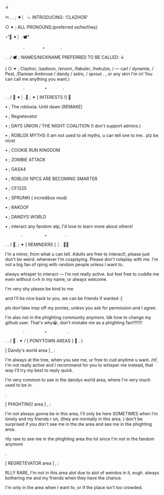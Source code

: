 
↓ 

୨ৎ  .  . ; ✦ ︴˙∘. INTRODUCING: 'CLAZHOR'


○ ✦ ;  ALL PRONOUNS;(preferred xe/he/they) 


⋆˚🌸  ✦┆  .  🕊° 

            .        ✦       . 

. . / 🕊 ; NAMES/NICKNAME PREFERRED TO BE CALLED: ↓

( ○ ✦ ; Clazhor, /sadison, /enomi, /fabuler, /hekulze, / — carl / dynamie, / Pest, /Damian Ambrose / dandy / astro, / sprout . , or any skin I'm in! You can call me anything you want.) 


            .         ✦       . 

. . / 🧁    ✦┆  .💌 ; ✦ [ INTERESTS !] 💫


• ; The robloxia: Until dawn [REMAKE]

• ; Regretevator

• ; DAYS UNION / THE NIGHT COALITION (I don't support admins.) 

• ; ROBLOX MYTHS (I am not used to all myths, u can tell one to me.. plz be nice)

• ; COOKIE RUN KINGDOM 

• ; ZOMBIE ATTACK

• ; GASA4

• ; ROBLOX NPCS ARE BECOMING SMARTER

• ; CF1225

• ; SPRUNKI ( incredibox mod)

• ; RAKOOF

• ; DANDYS WORLD

• ; interact any fandom atp, I'd love to learn more about others! 

           .          ✦        . 


  .   .   / 🌈. ; ✦ [ REMINDERS ] ┆  . 💌🧁 

I'm a minor, from what u can tell. 
Adults are free to interact!, please just don't be weird.
whenever I'm cosplaying. Please don't roleplay with me. I'm not a big fan of rping with random people unless I want to. 

always whisper to interact — I'm not really active. but feel free to cuddle me even without c+h in my name, ur always welcome. 

I'm very shy please be kind to me

and I'll be nice back to you, we can be friends if wanted :]

pls don'take insp off my ponies, unless you ask for permission and I agree. 

I'm also not in the phighting community anymore. Idk how to change my github user. That's why😭, don't mistake me as a phighting fan!!!!!!!! 


            .         ✦         . 

. . / 💌  .   ✦ / [ PONYTOWN AREAS ]  🌸 . }


[ Dandy's world area ] , :

 I'm always at the tree, when you see me, ur free to cud anytime u want. /nf, I'm not really active and I recommend for you to whisper me instead, that way I'll try my best to reply quick. 

I'm very common to see in the dandys world area, where I'm very much used to be in. 

. 


[ PHIGHTING! area ] , : 

I'm not always gonna be in this area, I'll only be here SOMETIMES when I'm lonely and my friends r on, 
(they are normally in this area. ) 
don't be surprised if you don't see me in the dw area and see me in the phighting area. 

rlly rare to see me in the phighting area tho lol since I'm not in the fandom anymore

. 


[ REGRETEVATOR area ] , : 

RLLY RARE, I'm not in this area alot due to alot of weirdos in it, eugh. always bothering me and my friends when they have the chance. 

I'm only in the area when I want to, or if the place isn't too crowded. 


